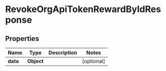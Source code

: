 

# RevokeOrgApiTokenRewardByIdResponse


## Properties

| Name | Type | Description | Notes |
|------------ | ------------- | ------------- | -------------|
|**data** | **Object** |  |  [optional] |



